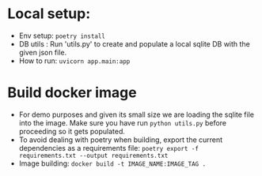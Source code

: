 # Local setup:
- Env setup: ```poetry install```
- DB utils : Run 'utils.py' to create and populate a local sqlite DB with the given json file.
- How to run: ```uvicorn app.main:app```

# Build docker image
- For demo purposes and given its small size we are loading the sqlite file into
the image. Make sure you have run ```python utils.py``` before proceeding so it gets
populated.
- To avoid dealing with poetry when building, export the current dependencies as
a requirements file: ```poetry export -f requirements.txt --output requirements.txt```
- Image building: ```docker build -t IMAGE_NAME:IMAGE_TAG .  ```
